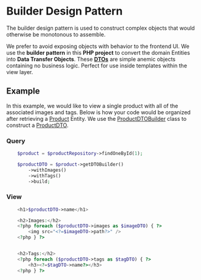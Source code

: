 # Builder Design Pattern

The builder design pattern is used to construct complex objects that would otherwise be monotonous to assemble.

We prefer to avoid exposing objects with behavior to the frontend UI. We use the **builder pattern**
in this **PHP project** to convert the domain Entities into **Data Transfer Objects**. These
**[DTOs](../../../src/EntityDTO)** are simple anemic objects containing no business logic. Perfect for use
inside templates within the view layer.

## Example

In this example, we would like to view a single product with all of the associated images and tags.
Below is how your code would be organized after retrieving a [Product](../../../src/Entity/Product.php) Entity.
We use the [ProductDTOBuilder](../../../src/EntityDTO/Builder/ProductDTOBuilder.php) class to construct
a [ProductDTO](../../../src/EntityDTO/ProductDTO.php).

### Query

```php
    $product = $productRepository->findOneById(1);

    $productDTO = $product->getDTOBuilder()
        ->withImages()
        ->withTags()
        ->build;
```

### View

```php
    <h1>$productDTO->name</h1>

    <h2>Images:</h2>
    <?php foreach ($productDTO->images as $imageDTO) { ?>
        <img src="<?=$imageDTO->path?>" />
    <?php } ?>


    <h2>Tags:</h2>
    <?php foreach ($productDTO->tags as $tagDTO) { ?>
        <h3><?=$tagDTO->name?></h3>
    <?php } ?>
```

